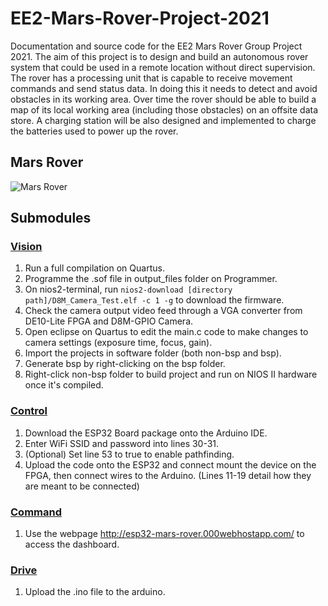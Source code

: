 # EE2-Mars-Rover-Project-2021
Documentation and source code for the EE2 Mars Rover Group Project 2021. The aim of this project is to design and build an autonomous rover system that could be used in a remote location without direct supervision. The rover has a processing unit that is capable to receive movement commands and send status data. In doing this it needs to detect and avoid obstacles in its working area. Over time the rover should be able to build a map of its local working area (including those obstacles) on an offsite data store. A charging station will be also designed and implemented to charge the batteries used to power up the rover.

## Mars Rover
![Mars Rover](rover.jpg)

## Submodules

### [Vision](https://github.com/rs3319/EE2-Mars-Rover-Project-2021/tree/main/DE10_LITE_D8M_VIP_16)
1. Run a full compilation on Quartus.
2. Programme the .sof file in output_files folder on Programmer.
3. On nios2-terminal, run ```nios2-download [directory path]/D8M_Camera_Test.elf -c 1 -g``` to download the firmware.
4. Check the camera output video feed through a VGA converter from DE10-Lite FPGA and D8M-GPIO Camera.
5. Open eclipse on Quartus to edit the main.c code to make changes to camera settings (exposure time, focus, gain).
6. Import the projects in software folder (both non-bsp and bsp).
7. Generate bsp by right-clicking on the bsp folder.
8. Right-click non-bsp folder to build project and run on NIOS II hardware once it's compiled. 

### [Control](https://github.com/rs3319/EE2-Mars-Rover-Project-2021/tree/main/ESP32Files)
1. Download the ESP32 Board package onto the Arduino IDE.   
2. Enter WiFi SSID and password into lines 30-31.  
3. (Optional) Set line 53 to true to enable pathfinding.  
4. Upload the code onto the ESP32 and connect mount the device on the FPGA, then connect wires to the Arduino. (Lines 11-19 detail how they are meant to be connected)  
### [Command](https://github.com/rs3319/EE2-Mars-Rover-Project-2021/tree/main/webpagesServer)
1. Use the webpage http://esp32-mars-rover.000webhostapp.com/ to access the dashboard.
### [Drive](https://github.com/rs3319/EE2-Mars-Rover-Project-2021/tree/main/Drive)
1. Upload the .ino file to the arduino.
